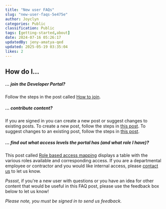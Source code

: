 ```yaml
---
title: "New user FAQs"
slug: "new-user-faqs-5e475e"
author: Joyclyn
categories: Public
classification: Public
tags: [getting-started,about]
date: 2024-07-16 05:26:17 
updatedBy: jeny-amatya-qed
updated: 2025-05-19 03:35:04 
likes: 2
---
```


## How do I...

##### ... join the Developer Portal?
Follow the steps in the post called [How to join](/public/how-to-join-900fe4/).
<br>

##### ... contribute content?
If you are signed in you can create a new post or suggest changes to existing posts.
To create a new post, follow the steps in [this post](/public/how-to-publish-new-content-using-inline-editor-in-the-developer-portal-704f93/).
To suggest changes to an existing post, follow the steps in [this post](/public/how-to-update-existing-content-using-the-inline-editor-6da990/).
<br>



##### ... find out what access levels the portal has (and what role I have)? 
This post called [Role based access mapping](/public/Role-based_access_mapping_in_the_Developer_Portal) displays a table with the various roles available and corresponding access.
If you are a departmental employee or contractor and you would like internal access, please [contact us](/contact-us/) to let us know.
<br>

*Psssst*, if you're a new user with questions or you have an idea for other content that would be useful in this FAQ post, please use the feedback box below to let us know! 

*Please note, you must be signed in to send us feedback.*